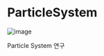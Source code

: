 # ParticleSystem

![image](https://github.com/Osongpodo/ParticleSystem/assets/73912947/7c0329d2-21e9-4f46-bd97-adda288c9927)

Particle System 연구
